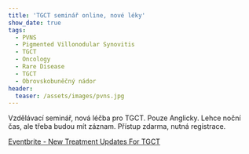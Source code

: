 ```yaml
---
title: 'TGCT seminář online, nové léky'
show_date: true
tags:
  - PVNS
  - Pigmented Villonodular Synovitis
  - TGCT
  - Oncology
  - Rare Disease
  - TGCT
  - Obrovskobuněčný nádor
header:
  teaser: /assets/images/pvns.jpg
---
```


Vzdělávací seminář, nová léčba pro TGCT. Pouze Anglicky.
Lehce noční čas, ale třeba budou mít záznam.
Přístup zdarma, nutná registrace. 

[Eventbrite - New Treatment Updates For TGCT](https://www.eventbrite.com/e/new-treatment-updates-for-tgct-tickets-138445964607?keep_tld=1)